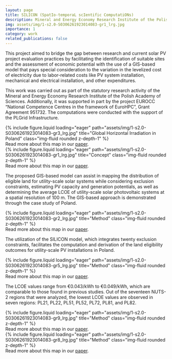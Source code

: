 ```yaml
---
layout: page
title: SILICON (SpatIo-temporaL scIentific ComputatiONs)
description: Mineral and Energy Economy Research Institute of the Polish Academy of Sciences and Academic Computer Centre Cyfronet AGH
img: assets/img/1-s2.0-S0306261923014083-gr1_lrg.jpg
importance: 1
category: work
related_publications: false
---
```


This project aimed to bridge the gap between research and current solar PV project evaluation practices by facilitating the identification of suitable sites and the assessment of economic potential with the use of a GIS-based model that pays special consideration to the variation in the levelized cost of electricity due to labor-related costs like PV system installation, mechanical and electrical installation, and other expenditures.

This work was carried out as part of the statutory research activity of the Mineral and Energy Economy Research Institute of the Polish Academy of Sciences. Additionally, it was supported in part by the project EUROCC “National Competence Centres in the framework of EuroHPC”, Grant Agreement 951732. The computations were conducted with the support of the PLGrid Infrastructure.

<div class="row">
    <div class="col-sm mt-3 mt-md-0">
        {% include figure.liquid loading="eager" path="assets/img/1-s2.0-S0306261923014083-gr3_lrg.jpg" title="Global Horizontal Irradiation in Poland" class="img-fluid rounded z-depth-1" %}
    </div>
</div>
<div class="caption">
    Read more about this map in our <a href="https://doi.org/10.1016/j.apenergy.2023.122044"> paper</a>.
</div>
<div class="row">
    <div class="col-sm mt-3 mt-md-0">
        {% include figure.liquid loading="eager" path="assets/img/1-s2.0-S0306261923014083-gr1_lrg.jpg" title="Concept" class="img-fluid rounded z-depth-1" %}
    </div>
</div>
<div class="caption">
    Read more about this map in our <a href="https://doi.org/10.1016/j.apenergy.2023.122044"> paper</a>.
</div>

The proposed GIS-based model can assist in mapping the distribution of eligible land for utility-scale solar systems while considering exclusion constraints, estimating PV capacity and generation potentials, as well as determining the average LCOE of utility-scale solar photovoltaic systems at a spatial resolution of 100 m. The GIS-based approach is demonstrated through the case study of Poland.

<div class="row">
    <div class="col-sm mt-3 mt-md-0">
        {% include figure.liquid loading="eager" path="assets/img/1-s2.0-S0306261923014083-gr2_lrg.jpg" title="Method" class="img-fluid rounded z-depth-1" %}
    </div>
</div>
<div class="caption">
    Read more about this map in our <a href="https://doi.org/10.1016/j.apenergy.2023.122044"> paper</a>.
</div>

The utilization of the SILICON model, which integrates twenty exclusion constraints, facilitates the computation and derivation of the land eligibility outcomes for utility-scale PV installations in Poland.


<div class="row">
    <div class="col-sm mt-3 mt-md-0">
        {% include figure.liquid loading="eager" path="assets/img/1-s2.0-S0306261923014083-gr5_lrg.jpg" title="Method" class="img-fluid rounded z-depth-1" %}
    </div>
</div>
<div class="caption">
    Read more about this map in our <a href="https://doi.org/10.1016/j.apenergy.2023.122044"> paper</a>.
</div>

The LCOE values range from €0.043/kWh to €0.049/kWh, which are comparable to those found in previous studies. Out of the seventeen NUTS-2 regions that were analyzed, the lowest LCOE values are observed in seven regions: PL21, PL22, PL51, PL52, PL72, PL81, and PL82.

<div class="row">
    <div class="col-sm mt-3 mt-md-0">
        {% include figure.liquid loading="eager" path="assets/img/1-s2.0-S0306261923014083-gr9_lrg.jpg" title="Method" class="img-fluid rounded z-depth-1" %}
    </div>
</div>
<div class="caption">
    Read more about this map in our <a href="https://doi.org/10.1016/j.apenergy.2023.122044"> paper</a>.
</div>

<div class="row">
    <div class="col-sm mt-3 mt-md-0">
        {% include figure.liquid loading="eager" path="assets/img/1-s2.0-S0306261923014083-gr8_lrg.jpg" title="Method" class="img-fluid rounded z-depth-1" %}
    </div>
</div>
<div class="caption">
    Read more about this map in our <a href="https://doi.org/10.1016/j.apenergy.2023.122044"> paper</a>.
</div>


